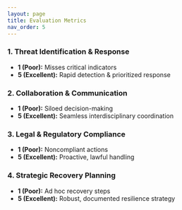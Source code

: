 ```yaml
---
layout: page
title: Evaluation Metrics
nav_order: 5
---
```


### 1. Threat Identification & Response
- **1 (Poor):** Misses critical indicators  
- **5 (Excellent):** Rapid detection & prioritized response  

### 2. Collaboration & Communication
- **1 (Poor):** Siloed decision-making  
- **5 (Excellent):** Seamless interdisciplinary coordination  

### 3. Legal & Regulatory Compliance
- **1 (Poor):** Noncompliant actions  
- **5 (Excellent):** Proactive, lawful handling  

### 4. Strategic Recovery Planning
- **1 (Poor):** Ad hoc recovery steps  
- **5 (Excellent):** Robust, documented resilience strategy  
